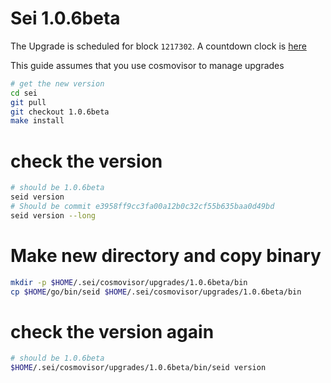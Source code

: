 # Sei 1.0.6beta

The Upgrade is scheduled for block `1217302`. A countdown clock is [here](https://sei.explorers.guru/block/1217302)

This guide assumes that you use cosmovisor to manage upgrades

```bash
# get the new version
cd sei
git pull
git checkout 1.0.6beta
make install
```

# check the version

```bash
# should be 1.0.6beta
seid version
# Should be commit e3958ff9cc3fa00a12b0c32cf55b635baa0d49bd
seid version --long
```

# Make new directory and copy binary

```bash
mkdir -p $HOME/.sei/cosmovisor/upgrades/1.0.6beta/bin
cp $HOME/go/bin/seid $HOME/.sei/cosmovisor/upgrades/1.0.6beta/bin
```

# check the version again

```bash
# should be 1.0.6beta
$HOME/.sei/cosmovisor/upgrades/1.0.6beta/bin/seid version
```
